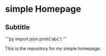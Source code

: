 # simple Homepage

## Subtitle

'''py
import json
print('abc')
'''

This is the repository for my simple homepage.
